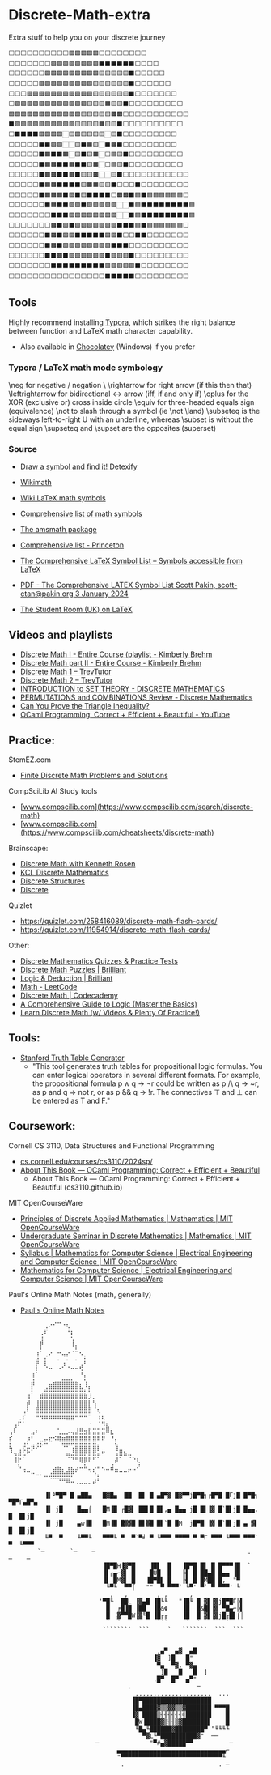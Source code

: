 # Discrete-Math-extra
Extra stuff to help you on your discrete journey

```
⬜⬜⬜⬜⬜⬜⬜⬜⬜⬜🟩🟩🟩🟩🟩⬜⬜⬜⬜⬜⬜⬜⬜
⬜⬜⬜⬜⬜⬜⬜🟩🟩🟩🟩🟩🟩🟩🟩⬛⬛⬛⬛⬛⬛⬜⬜⬜⬜
⬜⬜⬜⬜⬜⬜🟩🟩🟩🟩🟩🟩🟩🟩🟩🟨🟨🟨🟨🟨⬛⬜⬜⬜⬜⬜
⬜⬜⬜⬜⬜🟩🟩🟩🟩🟩🟩🟩🟩🟩🟨🟨🟨🟨🟨🟨⬛⬜⬜⬜⬜⬜⬜
⬜⬜⬜🟩🟩🟩🟩🟩🟩🟩🟩🟩🟩🟩🟨🟨🟨🟨🟨🟨⬛⬜⬜⬜⬜⬜⬜⬜
⬜🟩🟩🟩🟩🟩🟩🟩🟩🟩🟩🟩🟩🟨🟨🟨🟧🟨🟨⬛⬜⬜⬜⬜⬜⬜⬜⬜⬜
🟩🟩🟩🟩🟩🟩🟩🟩🟩🟩🟩🟩🟨🟨🟨🟨🟨🟫🟫⬜⬜⬜⬜⬜⬜⬜⬜⬜⬜⬜
⬛🟩🟩🟩🟩🟩🟩🟩🟩🟩🟩🟨🟨🟨🟨🟧🟨🟨⬛⬜⬜⬜⬜⬜⬜⬜⬜⬜⬜
⬜⬛⬛⬛⬛🟩🟩🟩🟩🏻🟨🟩🟨🟨🟨🟨🏻🟨⬛⬜⬜⬜⬜⬜⬜⬜⬜⬜
⬜⬜⬜⬜⬜⬛⬛🟩🟩🏻🏻🟨⬛🟧🟨🏻⬛🟫⬛⬜⬜⬜⬜⬜⬜⬜⬜⬜
⬜⬜⬜⬜⬜⬛🟧⬛⬛🟧🏻🟨⬛🟨🟧🏻⬜🟦🟨⬛⬜⬜⬜⬜⬜⬜⬜⬜⬜
⬜⬜⬜⬜⬜⬛🟧🟫⬛⬛🟧⬛⬛🟨🟫🏻⬜🟦🟨⬛⬜⬜⬜⬜⬜⬜⬜⬜⬜
⬜⬜⬜⬜⬜⬛🟧🟫⬛⬛🟧⬛🟨🟨🟫🏻🏻🟨⬛⬜⬜⬜⬜⬜⬜⬜⬜⬜⬜⬜
⬜⬜⬜⬜⬜⬛🟧🟫⬛⬛⬛⬛🟨🟫🟧🟨🟨⬛⬜⬜⬜⬛⬜⬜⬜⬜⬜⬜⬜⬜
⬜⬜⬜⬜⬜⬛🟧🟧🟧⬛🟩⬛🟨⬛⬛⬛⬛⬜🟫🟫⬛🟦⬛🟦🟦🟦🟦🟦🟦⬜
⬜⬜⬜⬜⬜⬜⬛🟧⬛⬛🟩🟩⬛🟩🟩🟩🟩🟩🏻🏻⬛🟦⬛⬛⬛⬛⬛⬛⬛⬛🟦
⬜⬜⬜⬜⬜⬜⬜⬛⬛⬛🟩🟩🟩🟩🟩🟩🟩🟩🏻🏻⬛🟦⬛⬛⬛⬛⬛⬛⬛⬛🟦
⬜⬜⬜⬜⬜⬜⬜🟫⬛🟩⬛🟩🟩🟩🟩🟩🟩🟩⬛⬛⬛🟦⬛🟦🟦🟦🟦🟦🟦⬜
⬜⬜⬜⬜⬜⬜⬛🟫⬛🟩🟩⬛⬛⬛⬛⬛🟩🟩⬛⬜⬜⬛⬛⬜⬜⬜⬜⬜⬜⬜
⬜⬜⬜⬜⬜⬜⬛🟫⬛🟩🟩🟩🟩🟩🟩🟩🟩⬛⬛⬛⬜⬜⬜⬜⬜⬜⬜⬜⬜⬜
⬜⬜⬜⬜⬜⬜⬛⬛🟫⬛🟩🟩🟩🟩🟩🟩⬛🟥🟥🟥⬛⬜⬜⬜⬜⬜⬜⬜⬜⬜
⬜⬜⬜⬜⬜⬜⬜⬛⬛⬛⬛⬛⬛⬛⬛⬛🟥🟥🟥🟥🟥⬛⬜⬜⬜⬜⬜⬜⬜⬜
⬜⬜⬜⬜⬜⬜⬜⬜⬜⬜⬜⬜⬜⬜⬜⬜⬛⬛⬛⬛⬛⬜⬜⬜⬜⬜⬜⬜⬜⬜
```

## Tools
Highly recommend installing [Typora](https://typora.io/), which strikes the right balance between function and LaTeX math character capability.
- Also available in [Chocolatey](https://community.chocolatey.org/packages/typora) (Windows) if you prefer

### Typora / LaTeX math mode symbology

\neg for negative / negation \\
\rightarrow for right arrow (if this then that)
\leftrightarrow for bidirectional <-> arrow (iff, if and only if)
\oplus for the XOR (exclusive or) cross inside circle
\equiv for three-headed equals sign (equivalence)
\not to slash through a symbol (ie \not \land)
\subseteq is the sideways left-to-right U with an underline, whereas 
\subset is without the equal sign
\supseteq and 
\supset are the opposites (superset)

### Source

- [Draw a symbol and find it! Detexify](https://detexify.kirelabs.org/classify.html)

- [Wikimath](https://en.wikibooks.org/wiki/LaTeX/Mathematics)

- [Wiki LaTeX math symbols](https://en.wikibooks.org/wiki/LaTeX/Mathematics#List_of_mathematical_symbols)

- [Comprehensive list of math symbols](https://mathvault.ca/wp-content/uploads/Comprehensive-List-of-Mathematical-Symbols.pdf) 

- [The amsmath package](https://mirror.las.iastate.edu/tex-archive/macros/latex/required/amsmath/amsmath.pdf)

- [Comprehensive list - Princeton](https://mirror.math.princeton.edu/pub/CTAN/info/symbols/comprehensive/SYMLIST)

- [The Comprehensive LaTeX Symbol List – Symbols accessible from LaTeX](https://ctan.org/pkg/comprehensive)

- [PDF - The Comprehensive LATEX Symbol List Scott Pakin, scott-ctan@pakin.org
3 January 2024](https://ctan.mirrors.hoobly.com/info/symbols/comprehensive/symbols-letter.pdf)

- [The Student Room (UK) on LaTeX](https://www.thestudentroom.co.uk/help/latex)

## Videos and playlists
- [Discrete Math I - Entire Course (playlist - Kimberly Brehm](https://www.youtube.com/watch?v=A3Ffwsnad0k&list=PLl-gb0E4MII28GykmtuBXNUNoej-vY5Rz)
- [Discrete Math part II - Entire Course - Kimberly Brehm](https://www.youtube.com/watch?v=spEjNcd37IQ&list=PLl-gb0E4MII0sGLCJeqDB3y63HZ6lM5LJ)
- [Discrete Math 1 – TrevTutor](https://trevtutorvideos.wordpress.com/discretemath/discretemath1/)
- [Discrete Math 2 – TrevTutor](https://trevtutorvideos.wordpress.com/discretemath/discrete-math-2/)
- [INTRODUCTION to SET THEORY - DISCRETE MATHEMATICS](https://www.youtube.com/watch?v=tyDKR4FG3Yw&list=PLDDGPdw7e6Ag1EIznZ-m-qXu4XX3A0cIz)
- [PERMUTATIONS and COMBINATIONS Review - Discrete Mathematics](https://www.youtube.com/watch?v=DBugSTeX1zw&list=PLDDGPdw7e6Aj0amDsYInT_8p6xTSTGEi2)
- [Can You Prove the Triangle Inequality?](https://www.youtube.com/watch?v=EGpTX0cR8ac&list=PLDDGPdw7e6AjLVCdoobmqvyZZpthHGBJ6)
- [OCaml Programming: Correct + Efficient + Beautiful - YouTube](https://www.youtube.com/playlist?list=PLre5AT9JnKShBOPeuiD9b-I4XROIJhkIU)

## Practice: 

StemEZ.com
- [Finite Discrete Math Problems and Solutions](https://stemez.com/subjects/maths/RFiniteDiscreteMath/RFiniteDiscreteMath.php)

CompSciLib AI Study tools
- [www.compscilib.com](https://www.compscilib.com/search/discrete-math)
- [www.compscilib.com](https://www.compscilib.com/cheatsheets/discrete-math)

Brainscape: 
- [Discrete Math with Kenneth Rosen](https://www.brainscape.com/packs/discrete-math-kenneth-rosen-15258355)
- [KCL Discrete Mathematics](https://www.brainscape.com/packs/kcl-discrete-mathematics-21178665)
- [Discrete Structures](https://www.brainscape.com/packs/discrete-structures-11750757)
- [Discrete](https://www.brainscape.com/packs/discrete-19459119)

Quizlet
- https://quizlet.com/258416089/discrete-math-flash-cards/
- https://quizlet.com/11954914/discrete-math-flash-cards/

Other: 
- [Discrete Mathematics Quizzes & Practice Tests](https://merithub.com/quizzes/discrete-mathematics)
- [Discrete Math Puzzles | Brilliant](https://brilliant.org/courses/discrete-math-puzzles/)
- [Logic & Deduction | Brilliant](https://brilliant.org/courses/logic-deduction/)
- [Math - LeetCode](https://leetcode.com/tag/math/)
- [Discrete Math | Codecademy](https://www.codecademy.com/learn/discrete-math)
- [A Comprehensive Guide to Logic (Master the Basics)](https://calcworkshop.com/logic/)
- [Learn Discrete Math (w/ Videos & Plenty Of Practice!)](https://calcworkshop.com/discrete-math/)

## Tools: 
- [Stanford Truth Table Generator](https://web.stanford.edu/class/cs103/tools/truth-table-tool/)
  - "This tool generates truth tables for propositional logic formulas. You can enter logical operators in several different formats. For example, the propositional formula p ∧ q → ¬r could be written as p /\ q -> ~r, as p and q => not r, or as p && q -> !r. The connectives ⊤ and ⊥ can be entered as T and F."

## Coursework: 
Cornell CS 3110, Data Structures and Functional Programming
- [cs.cornell.edu/courses/cs3110/2024sp/](https://www.cs.cornell.edu/courses/cs3110/2024sp/)
- [About This Book — OCaml Programming: Correct + Efficient + Beautiful](https://cs3110.github.io/textbook/chapters/preface/about.html)
  - About This Book — OCaml Programming: Correct + Efficient + Beautiful (cs3110.github.io)

MIT OpenCourseWare
- [Principles of Discrete Applied Mathematics | Mathematics | MIT OpenCourseWare](https://ocw.mit.edu/courses/18-310-principles-of-discrete-applied-mathematics-fall-2013/)
- [Undergraduate Seminar in Discrete Mathematics | Mathematics | MIT OpenCourseWare](https://ocw.mit.edu/courses/18-304-undergraduate-seminar-in-discrete-mathematics-spring-2015/)
- [Syllabus | Mathematics for Computer Science | Electrical Engineering and Computer Science | MIT OpenCourseWare](https://ocw.mit.edu/courses/6-042j-mathematics-for-computer-science-fall-2005/pages/syllabus/)
- [Mathematics for Computer Science | Electrical Engineering and Computer Science | MIT OpenCourseWare](https://ocw.mit.edu/courses/6-042j-mathematics-for-computer-science-spring-2015/)

Paul's Online Math Notes (math, generally)
- [Paul's Online Math Notes](https://tutorial.math.lamar.edu/)

```
⠀⠀⠀⠀⠀⠀⠀⠀⢀⠔⠊⠉⠐⢆⠀⠀⠀⠀⠀⠀⠀⠀⠀⠀⠀⠀⠀⠀⠀⠀
⠀⠀⠀⠀⠀⠀⠀⢀⠏⠀⠀⠀⠀⠘⡆⠀⠀⠀⠀⠀⠀⠀⠀⠀⠀⠀⠀⠀⠀⠀
⠀⠀⠀⠀⠀⠀⠀⣸⠀⠀⠀⠀⠀⠀⢡⠀⠀⠀⠀⠀⠀⠀⠀⠀⠀⠀⠀⠀⠀⠀
⠀⠀⠀⠀⠀⠀⠀⡏⠀⠀⠀⠀⠀⠀⠘⡆⠀⠀⠀⠀⠀⠀⠀⠀⠀⠀⠀⠀⠀⠀
⠀⠀⠀⠀⠀⠀⢰⠁⢀⠔⠀⠒⢤⡔⠈⠉⠢⡀⠀⠀⠀⠀⠀⠀⠀⠀⠀⠀⠀⠀
⠀⠀⠀⠀⠀⠀⣾⠀⡇⠀⠀⠂⢀⠂⠀⠂⠀⡅⠀⠀⠀⠀⠀⠀⠀⠀⠀⠀⠀⠀
⠀⠀⠀⠀⠀⠀⡇⠀⠑⠤⠀⠠⠊⠐⠤⠤⢞⠀⠀⠀⠀⠀⠀⠀⠀⠀⠀⠀⠀⠀
⠀⠀⠀⠀⠀⢰⠁⠀⠀⠀⠀⠀⠀⠀⠀⠀⠘⡄⠀⠀⠀⠀⠀⠀⠀⠀⠀⠀⠀⠀
⠀⠀⠀⠀⠀⣼⠀⠀⠀⣀⣴⣶⣿⣿⣷⣦⡀⢱⠀⠀⠀⠀⠀⠀⠀⠀⠀⠀⠀⠀
⠀⠀⠀⠀⠀⡇⠀⠀⣴⣿⣿⣿⣿⣿⣿⣿⣷⡌⡇⠀⠀⠀⠀⠀⠀⠀⠀⠀⠀⠀
⠀⠀⠀⠀⢰⠁⠀⣾⣿⣿⣿⣿⣿⣿⣿⣿⣿⣷⡸⡀⠀⠀⠀⠀⠀⠀⠀⠀⠀⠀
⠀⠀⠀⠀⡾⠀⢸⣿⣿⣿⣿⣿⣿⣿⣿⣿⣿⣿⡇⢣⠀⠀⠀⠀⠀⠀⠀⠀⠀⠀
⠀⠀⠀⢠⠇⠀⣿⣿⣿⣿⣿⣿⣿⣿⣿⣿⣿⣿⣿⠈⢆⠀⠀⠀⠀⠀⠀⠀⠀⠀
⠀⠀⢀⡎⠀⠀⠛⠻⠿⠿⠿⠿⠿⣿⣿⠛⠛⠛⠉⠀⢰⢆⠀⠀⠀⠀⠀⠀⠀⠀
⠀⢠⠏⠁⠀⠀⠀⠀⠀⠀⠀⠀⠀⠀⠀⠀⠀⠀⠐⠀⠈⠻⣆⠀⠀⠀⠀⠀⠀⠀
⢠⠇⠀⠀⠀⣠⠆⠀⠀⠀⠀⢁⣀⡠⢤⣼⣛⣲⣯⣭⣭⣭⠿⣆⠀⠀⠀⠀⠀⠀
⡎⠀⠀⠀⡰⠃⠀⣀⡤⣖⠪⢿⣶⣿⣿⣿⣿⣿⣿⣿⠿⠟⠀⠘⡄⠀⠀⠀⠀⠀
⣇⠀⠀⡼⣁⢴⡪⠗⠉⠀⠀⠀⠻⠟⢋⣿⣿⣿⣿⣿⡆⠀⠀⠀⢳⠀⠀⠀⠀⠀
⠘⢤⣼⣋⠗⠁⠀⠀⠀⠀⠀⠀⠀⣤⣘⣿⣿⡿⣿⣟⣥⠖⠀⠀⢨⣿⣦⣀⠀⠀
⠀⢸⡗⠁⠀⠀⠀⠀⠀⠀⠀⠀⠀⠈⠙⠛⢿⡿⠟⠋⠁⠀⠀⠀⡼⠁⠀⠈⠑⢆
⠀⠀⠳⣀⠀⠀⠀⠀⠀⠀⣠⣦⡀⢠⣄⣠⠤⠷⣀⡠⠶⢄⣀⣼⣀⠀⠀⣀⣀⠜
⠀⠀⠀⠈⠉⠒⠤⠄⣀⣰⣿⣿⣷⣿⡟⠁⠀⠀⠈⠱⡄⠀⠀⠀⠉⠉⠉⠁⠀⠀
⠀⠀⠀⠀⠀⠀⠀⠀⠀⠈⠉⠙⠛⠿⠤⢀⣀⣀⣀⡴⠃⠀⠀⠀⠀⠀⠀⠀⠀⠀
```

```
          ▐▌ª▀█▀ █ ▄██▄   █▓█▄  ██  █▌ █ ▄█▀▓ █▓▀▀j█▀█╕╒█▀█ █Γj█ █▀█╕   ▀█▀Γ▄█▀▄
          ▐▌ j█    █▄▄⌠   █M▐█ ╒█▓▌ ██▌█ █▌,▄ █▄▄ j█ █▌▐▓ █`█▌j█ █▄▄,    █  █▌j█
          ▐▌ j█    ▄w▐█   █M▐█ █▓▓█ █▌▓█ █▌`█ █M  j█▀█ ▐▓ █`█▌j█ ▄ ▓▌    █  █▌j█
          ╙▀  ▀    ╙▀▀╙   ▀▀▀╙ ▀  ▀`▀╛ ▀ ╙▀▀▀ ▀▀▀▀ ▀ ▀Γ ▀▀▀ ╙▀▀▀ ▀▀▀`    ▀  ╙▀▀▀
        `─       `─    ─                                          .        ─    ─
                          ▐█▀█H▐▓▀█    ▐█▌  █   ▐█▀█ █▌ █ █▀▀▀▐█  `
                          ▐▌╓▄⌐▓▌ █    █Ü█  █   ╠▌ █ ██▄█ █▄▄ ▐█
                          ▐▌ █M▓▌ █   ▐█▀█▌ █   ╠▌ █ █M██ █,  "▀
                           ╙▀╙  ▀▀⌠   ""  ▀ ▀▀▀` ╙▀' ▀` ▀ ▀▀▀' ╙
                            ,   ,        , ,      ,
                         '▀█╙  ██L ▐▓▄█ ▐█╙╙   "▐█╙ █ ▓▌▐▓j█▀█Γ╠▌
                           █  ╒█▐█ ▐██  ▐█&Φ    ▐█  █&█▌▐▓ ▀█▄⌐╠▌
                           █  ▓▀▀█W▐▓╙█ ▐█╓╓    ▐█  █ ▓▌▐▓j█╓█▌⌠│
                           `  `          ```     `  `       `
                          ````````  ```     `   ```````  ```  ```

     
                                         ,▄▀  ▄▓  ▄█
                                        ▐▓  ]█   █"
                                         ▀▄  ▀▓, ▀▓▄
                                          ]█   █   █  ]
                                        .█▀  █▀  ▄▀"
                                 .                  ─
                                   ,,,,,,,,,,,,,,,,,,,,,  ...
                                  ▐█▀███████████████████
                                  ▐█▄████▓▒▒▓▓▒▒▓███████ ▀▀▀█
                                  ▐▓ ████▒╢╢╢╢╢╢╣███████    █
                                   █W▐████▓▒╢╢▒▓███████▌    █
                                   ╙█▄╙██████▓████████▀ "╙╙╙╙
                                     ▀▓L╙▀██████████▓"  ──
                        ─              "▀#▄▓█████▀▀          ─
                              ▄▄▄▄▄▄▄▄▄▄▄▄▄▄▄▄▄▄▄▄▄▄▄▄▄▄▄▄▄▄⌐
                              "▀▀▀▀▀▀▀▀▀▀▀▀▀▀▀▀▀▀▀▀▀▀▀▀▀▀▀▀╙
                               .                          . ─
```



